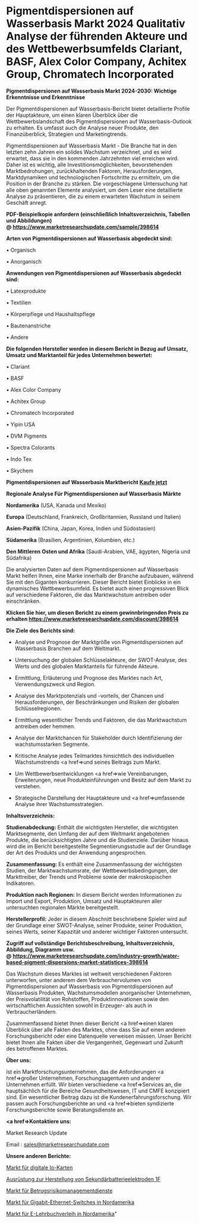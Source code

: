 # Pigmentdispersionen auf Wasserbasis Markt 2024 Qualitativ Analyse der führenden Akteure und des Wettbewerbsumfelds Clariant, BASF, Alex Color Company, Achitex Group, Chromatech Incorporated

<strong>Pigmentdispersionen auf Wasserbasis Markt 2024-2030: Wichtige Erkenntnisse und Erkenntnisse</strong>

Der Pigmentdispersionen auf Wasserbasis-Bericht bietet detaillierte Profile der Hauptakteure, um einen klaren Überblick über die Wettbewerbslandschaft des Pigmentdispersionen auf Wasserbasis-Outlook zu erhalten. Es umfasst auch die Analyse neuer Produkte, den Finanzüberblick, Strategien und Marketingtrends.

Pigmentdispersionen auf Wasserbasis Markt - Die Branche hat in den letzten zehn Jahren ein solides Wachstum verzeichnet, und es wird erwartet, dass sie in den kommenden Jahrzehnten viel erreichen wird. Daher ist es wichtig, alle Investitionsmöglichkeiten, bevorstehenden Marktbedrohungen, zurückhaltenden Faktoren, Herausforderungen, Marktdynamiken und technologischen Fortschritte zu ermitteln, um die Position in der Branche zu stärken. Die vorgeschlagene Untersuchung hat alle oben genannten Elemente analysiert, um dem Leser eine detaillierte Analyse zu präsentieren, die zu einem erwarteten Wachstum in seinem Geschäft anregt.

<strong><b>PDF-Beispielkopie anfordern (einschließlich Inhaltsverzeichnis, Tabellen und Abbildungen) @ </b></strong><strong><a href=https://www.marketresearchupdate.com/sample/398614><strong>https://www.marketresearchupdate.com/sample/398614</u></a></strong></strong>

<strong>Arten von Pigmentdispersionen auf Wasserbasis abgedeckt sind:</strong>

• Organisch

• Anorganisch

<strong>Anwendungen von Pigmentdispersionen auf Wasserbasis abgedeckt sind:</strong>

• Latexprodukte

• Textilien

• Körperpflege und Haushaltspflege

• Bautenanstriche

• Andere

<strong>Die folgenden Hersteller werden in diesem Bericht in Bezug auf Umsatz, Umsatz und Marktanteil für jedes Unternehmen bewertet:</strong>

• Clariant

• BASF

• Alex Color Company

• Achitex Group

• Chromatech Incorporated

• Yipin USA

• DVM Pigments

• Spectra Colorants

• Indo Tex

• Skychem

<strong>Pigmentdispersionen auf Wasserbasis Marktbericht <a href=https://www.marketresearchupdate.com/buynow/398614>Kaufe jetzt</a></strong>

<strong>Regionale Analyse Für Pigmentdispersionen auf Wasserbasis Märkte</strong>

<strong>Nordamerika</strong> (USA, Kanada und Mexiko)

<strong>Europa</strong> (Deutschland, Frankreich, Großbritannien, Russland und Italien)

<strong>Asien-Pazifik</strong> (China, Japan, Korea, Indien und Südostasien)

<strong>Südamerika</strong> (Brasilien, Argentinien, Kolumbien, etc.)

<strong>Den Mittleren</strong> <strong>Osten und Afrika</strong> (Saudi-Arabien, VAE, ägypten, Nigeria und Südafrika)

Die analysierten Daten auf dem Pigmentdispersionen auf Wasserbasis Markt helfen Ihnen, eine Marke innerhalb der Branche aufzubauen, während Sie mit den Giganten konkurrieren. Dieser Bericht bietet Einblicke in ein dynamisches Wettbewerbsumfeld. Es bietet auch einen progressiven Blick auf verschiedene Faktoren, die das Marktwachstum antreiben oder einschränken.

<strong>Klicken Sie hier, um diesen Bericht zu einem gewinnbringenden Preis zu erhalten
</strong><strong><a href=https://www.marketresearchupdate.com/discount/398614>https://www.marketresearchupdate.com/discount/398614</b></u></strong></a>

<strong>Die Ziele des Berichts sind:</strong>

- Analyse und Prognose der Marktgröße von Pigmentdispersionen auf Wasserbasis Branchen auf dem Weltmarkt.

- Untersuchung der globalen Schlüsselakteure, der SWOT-Analyse, des Werts und des globalen Marktanteils für führende Akteure.

- Ermittlung, Erläuterung und Prognose des Marktes nach Art, Verwendungszweck und Region.

- Analyse des Marktpotenzials und -vorteils, der Chancen und Herausforderungen, der Beschränkungen und Risiken der globalen Schlüsselregionen.

- Ermittlung wesentlicher Trends und Faktoren, die das Marktwachstum antreiben oder hemmen.

- Analyse der Marktchancen für Stakeholder durch Identifizierung der wachstumsstarken Segmente.

- Kritische Analyse jedes Teilmarktes hinsichtlich des individuellen Wachstumstrends <a href=>und</a> seines Beitrags zum Markt.

- Um Wettbewerbsentwicklungen <a href=>wie</a> Vereinbarungen, Erweiterungen, neue Produkteinführungen und Besitz auf dem Markt zu verstehen.

- Strategische Darstellung der Hauptakteure und <a href=>umfas</a>sende Analyse ihrer Wachstumsstrategien.

<strong>Inhaltsverzeichnis:</strong>

<strong>Studienabdeckung:</strong> Enthält die wichtigsten Hersteller, die wichtigsten Marktsegmente, den Umfang der auf dem Weltmarkt angebotenen Produkte, die berücksichtigten Jahre und die Studienziele. Darüber hinaus wird die im Bericht bereitgestellte Segmentierungsstudie auf der Grundlage der Art des Produkts und der Anwendung angesprochen.

<strong>Zusammenfassung:</strong> Es enthält eine Zusammenfassung der wichtigsten Studien, der Marktwachstumsrate, der Wettbewerbsbedingungen, der Markttreiber, der Trends und Probleme sowie der makroskopischen Indikatoren.

<strong>Produktion nach Regionen:</strong> In diesem Bericht werden Informationen zu Import und Export, Produktion, Umsatz und Hauptakteuren aller untersuchten regionalen Märkte bereitgestellt.

<strong>Herstellerprofil:</strong> Jeder in diesem Abschnitt beschriebene Spieler wird auf der Grundlage einer SWOT-Analyse, seiner Produkte, seiner Produktion, seines Werts, seiner Kapazität und anderer wichtiger Faktoren untersucht.

<strong><b>Zugriff auf vollständige Berichtsbeschreibung, Inhaltsverzeichnis, Abbildung, Diagramm usw. @ </b></strong><strong><a href=https://www.marketresearchupdate.com/industry-growth/water-based-pigment-dispersions-market-statistices-398614>https://www.marketresearchupdate.com/industry-growth/water-based-pigment-dispersions-market-statistices-398614</a></strong>

Das Wachstum dieses Marktes ist weltweit verschiedenen Faktoren unterworfen, unter anderem dem Verbrauchervolumen von Pigmentdispersionen auf Wasserbasis von Pigmentdispersionen auf Wasserbasis Produkten, Wachstumsmodellen anorganischer Unternehmen, der Preisvolatilität von Rohstoffen, Produktinnovationen sowie den wirtschaftlichen Aussichten sowohl in Erzeuger- als auch in Verbraucherländern.

Zusammenfassend bietet Ihnen dieser Bericht <a href=>einen</a> klaren Überblick über alle Fakten des Marktes, ohne dass Sie auf einen anderen Forschungsbericht oder eine Datenquelle verweisen müssen. Unser Bericht bietet Ihnen alle Fakten über die Vergangenheit, Gegenwart und Zukunft des betroffenen Marktes.

<strong>Über uns:</strong>

 ist ein Marktforschungsunternehmen, das die Anforderungen <a href=>großer</a> Unternehmen, Forschungsagenturen und anderer Unternehmen erfüllt. Wir bieten verschiedene <a href=>Services</a> an, die hauptsächlich für die Bereiche Gesundheitswesen, IT und CMFE konzipiert sind. Ein wesentlicher Beitrag dazu ist die Kundenerfahrungsforschung. Wir passen auch Forschungsberichte an und <a href=>bieten</a> syndizierte Forschungsberichte sowie Beratungsdienste an.

<strong><a href=>Kontaktiere uns:</a></strong>

Market Research Update

Email : sales@marketresearchupdate.com

<strong>Unsere anderen Berichte:</strong>

<a href=https://www.linkedin.com/pulse/digital-io-cards-market-2023-future-scope-demands>Markt für digitale Io-Karten</a>

<a href=https://www.linkedin.com/pulse/secondary-battery-electrode-manufacturing-equipment-1f>Ausrüstung zur Herstellung von Sekundärbatterieelektroden 1F</a>

<a href=https://www.linkedin.com/pulse/fraud-risk-management-services-market-size-2f>Markt für Betrugsrisikomanagementdienste</a>

<a href=https://www.linkedin.com/pulse/north-america-gigabit-ethernet-switches-market-2023-pointing>Markt für Gigabit-Ethernet-Switches in Nordamerika</a>

<a href=https://www.linkedin.com/pulse/north-america-e-textbook-rental-market-2023>Markt für E-Lehrbuchverleih in Nordamerika</a>"
